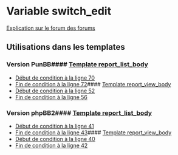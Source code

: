 # Variable switch_edit
[Explication sur le forum des forums](http://forum.forumactif.com/t294113-listing-des-variables#switch_edit)
## Utilisations dans les templates
### Version PunBB#### [Template report_list_body](punbb/report_list_body.md)
* [Début de condition à la ligne 70](../punbb/report_list_body.tpl#L70)
* [Fin de condition à la ligne 72](../punbb/report_list_body.tpl#L72)#### [Template report_view_body](punbb/report_view_body.md)
* [Début de condition à la ligne 52](../punbb/report_view_body.tpl#L52)
* [Fin de condition à la ligne 56](../punbb/report_view_body.tpl#L56)
### Version phpBB2#### [Template report_list_body](subsilver/report_list_body.md)
* [Début de condition à la ligne 41](../subsilver/report_list_body.tpl#L41)
* [Fin de condition à la ligne 43](../subsilver/report_list_body.tpl#L43)#### [Template report_view_body](subsilver/report_view_body.md)
* [Début de condition à la ligne 40](../subsilver/report_view_body.tpl#L40)
* [Fin de condition à la ligne 42](../subsilver/report_view_body.tpl#L42)